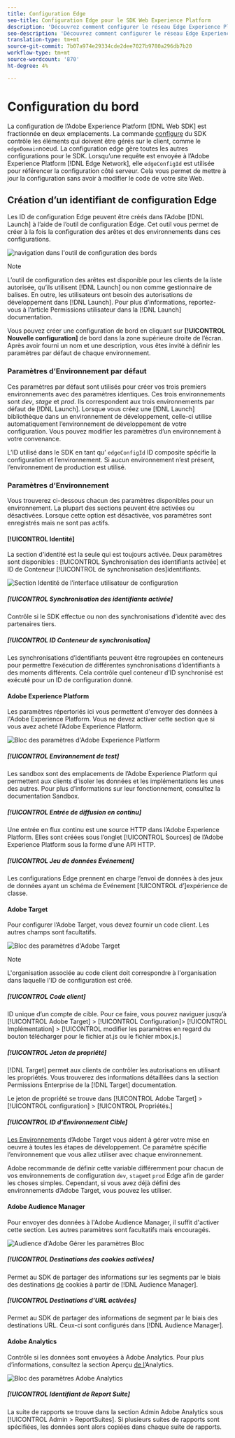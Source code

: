 ```yaml
---
title: Configuration Edge
seo-title: Configuration Edge pour le SDK Web Experience Platform
description: 'Découvrez comment configurer le réseau Edge Experience Platform. '
seo-description: 'Découvrez comment configurer le réseau Edge Experience Platform. '
translation-type: tm+mt
source-git-commit: 7b07a974e29334cde2dee7027b9780a296db7b20
workflow-type: tm+mt
source-wordcount: '870'
ht-degree: 4%

---
```



# Configuration du bord

La configuration de l’Adobe Experience Platform [!DNL Web SDK] est fractionnée en deux emplacements. La commande [configure](configuring-the-sdk.md) du SDK contrôle les éléments qui doivent être gérés sur le client, comme le `edgeDomain`noeud. La configuration edge gère toutes les autres configurations pour le SDK. Lorsqu’une requête est envoyée à l’Adobe Experience Platform [!DNL Edge Network], elle `edgeConfigId` est utilisée pour référencer la configuration côté serveur. Cela vous permet de mettre à jour la configuration sans avoir à modifier le code de votre site Web.

## Création d’un identifiant de configuration Edge

Les ID de configuration Edge peuvent être créés dans l’Adobe [!DNL Launch] à l’aide de l’outil de configuration Edge. Cet outil vous permet de créer à la fois la configuration des arêtes et des environnements dans ces configurations.

![navigation dans l&#39;outil de configuration des bords](../../assets/edge_configuration_nav.png)

>[!NOTE]
>
>
>
>L’outil de configuration des arêtes est disponible pour les clients de la liste autorisée, qu’ils utilisent [!DNL Launch] ou non comme gestionnaire de balises. En outre, les utilisateurs ont besoin des autorisations de développement dans [!DNL Launch]. Pour plus d’informations, reportez-vous à l’article Permissions [](https://docs.adobe.com/content/help/fr-FR/launch/using/reference/admin/user-permissions.html) utilisateur dans la [!DNL Launch] documentation.

Vous pouvez créer une configuration de bord en cliquant sur **[!UICONTROL Nouvelle configuration]** de bord dans la zone supérieure droite de l’écran. Après avoir fourni un nom et une description, vous êtes invité à définir les paramètres par défaut de chaque environnement.

### Paramètres d’Environnement par défaut

Ces paramètres par défaut sont utilisés pour créer vos trois premiers environnements avec des paramètres identiques. Ces trois environnements sont *dev*, *stage* et *prod*. Ils correspondent aux trois environnements par défaut de [!DNL Launch]. Lorsque vous créez une [!DNL Launch] bibliothèque dans un environnement de développement, celle-ci utilise automatiquement l’environnement de développement de votre configuration. Vous pouvez modifier les paramètres d’un environnement à votre convenance.

L’ID utilisé dans le SDK en tant qu’ `edgeConfigId` ID composite spécifie la configuration et l’environnement. Si aucun environnement n’est présent, l’environnement de production est utilisé.

### Paramètres d’Environnement

Vous trouverez ci-dessous chacun des paramètres disponibles pour un environnement. La plupart des sections peuvent être activées ou désactivées. Lorsque cette option est désactivée, vos paramètres sont enregistrés mais ne sont pas actifs.

#### [!UICONTROL Identité]

La section d&#39;identité est la seule qui est toujours activée. Deux paramètres sont disponibles : [!UICONTROL Synchronisation des identifiants activée] et ID de Conteneur [!UICONTROL de synchronisation des]identifiants.

![Section Identité de l’interface utilisateur de configuration](../../assets/edge_configuration_identity.png)

##### [!UICONTROL Synchronisation des identifiants activée]

Contrôle si le SDK effectue ou non des synchronisations d’identité avec des partenaires tiers.

##### [!UICONTROL ID Conteneur de synchronisation]

Les synchronisations d’identifiants peuvent être regroupées en conteneurs pour permettre l’exécution de différentes synchronisations d’identifiants à des moments différents. Cela contrôle quel conteneur d’ID synchronisé est exécuté pour un ID de configuration donné.

#### Adobe Experience Platform

Les paramètres répertoriés ici vous permettent d&#39;envoyer des données à l&#39;Adobe Experience Platform. Vous ne devez activer cette section que si vous avez acheté l’Adobe Experience Platform.

![Bloc des paramètres d&#39;Adobe Experience Platform](../../assets/edge_configuration_aep.png)

##### [!UICONTROL Environnement de test]

Les sandbox sont des emplacements de l’Adobe Experience Platform qui permettent aux clients d’isoler les données et les implémentations les unes des autres. Pour plus d’informations sur leur fonctionnement, consultez la documentation [](../../sandboxes/home.md)Sandbox.

##### [!UICONTROL Entrée de diffusion en continu]

Une entrée en flux continu est une source HTTP dans l’Adobe Experience Platform. Elles sont créées sous l’onglet [!UICONTROL Sources] de l’Adobe Experience Platform sous la forme d’une API HTTP.

##### [!UICONTROL Jeu de données Événement]

Les configurations Edge prennent en charge l’envoi de données à des jeux de données ayant un schéma de Événement [!UICONTROL d’]expérience de classe.

#### Adobe Target

Pour configurer l’Adobe Target, vous devez fournir un code client. Les autres champs sont facultatifs.

![Bloc des paramètres d&#39;Adobe Target](../../assets/edge_configuration_target.png)

>[!NOTE]
>
>
>
>L&#39;organisation associée au code client doit correspondre à l&#39;organisation dans laquelle l&#39;ID de configuration est créé.

##### [!UICONTROL Code client]

ID unique d’un compte de cible. Pour ce faire, vous pouvez naviguer jusqu’à [!UICONTROL Adobe Target] > [!UICONTROL Configuration]> [!UICONTROL Implémentation] > [!UICONTROL modifier les paramètres en regard du bouton télécharger pour le fichier at.js ou le fichier mbox.js.]

##### [!UICONTROL Jeton de propriété]

[!DNL Target] permet aux clients de contrôler les autorisations en utilisant les propriétés. Vous trouverez des informations détaillées dans la section Permissions [](https://docs.adobe.com/content/help/fr-FR/target/using/administer/manage-users/enterprise/properties-overview.html) Enterprise de la [!DNL Target] documentation.

Le jeton de propriété se trouve dans [!UICONTROL Adobe Target] > [!UICONTROL configuration] > [!UICONTROL Propriétés.]

##### [!UICONTROL ID d’Environnement Cible]

[Les Environnements](https://docs.adobe.com/content/help/en/target/using/administer/hosts.html) d’Adobe Target vous aident à gérer votre mise en oeuvre à toutes les étapes de développement. Ce paramètre spécifie l’environnement que vous allez utiliser avec chaque environnement.

Adobe recommande de définir cette variable différemment pour chacun de vos environnements de configuration `dev`, `stage`et `prod` Edge afin de garder les choses simples. Cependant, si vous avez déjà défini des environnements  d’Adobe Target, vous pouvez les utiliser.

#### Adobe Audience Manager

Pour envoyer des données à l&#39;Adobe Audience Manager, il suffit d&#39;activer cette section. Les autres paramètres sont facultatifs mais encouragés.

![Audience d&#39;Adobe Gérer les paramètres Bloc](../../assets/edge_configuration_aam.png)

##### [!UICONTROL Destinations des cookies activées]

Permet au SDK de partager des informations sur les segments par le biais des destinations [de](https://docs.adobe.com/content/help/en/audience-manager/user-guide/features/destinations/custom-destinations/create-cookie-destination.html) cookies à partir de [!DNL Audience Manager].

##### [!UICONTROL Destinations d’URL activées]

Permet au SDK de partager des informations de segment par le biais des destinations [](https://docs.adobe.com/content/help/en/audience-manager/user-guide/features/destinations/custom-destinations/create-url-destination.html)URL. Ceux-ci sont configurés dans [!DNL Audience Manager].

#### Adobe Analytics

Contrôle si les données sont envoyées à Adobe Analytics. Pour plus d’informations, consultez la section Aperçu [de l’](../solution-specific/analytics/analytics-overview.md)Analytics.

![Bloc des paramètres Adobe Analytics](../../assets/edge_configuration_aa.png)

##### [!UICONTROL Identifiant de Report Suite]

La suite de rapports se trouve dans la section Admin Adobe Analytics sous [!UICONTROL Admin > ReportSuites]. Si plusieurs suites de rapports sont spécifiées, les données sont alors copiées dans chaque suite de rapports.
